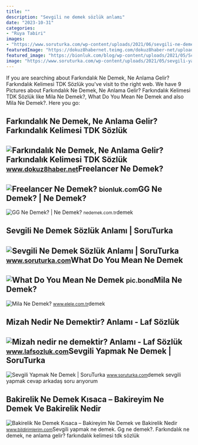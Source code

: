 ```yaml
---
title: ""
description: "Sevgili ne demek sözlük anlamı"
date: "2023-10-31"
categories:
- "Ruya Tabiri"
images:
- "https://www.soruturka.com/wp-content/uploads/2021/06/sevgili-ne-demek-sozluk-anlami.jpg"
featuredImage: "https://dokuz8habernet.teimg.com/dokuz8haber-net/uploads/2022/11/ne-demek-42.jpg"
featured_image: "https://bionluk.com/blog/wp-content/uploads/2021/05/Screen-Shot-2022-01-12-at-16.12.08.png"
image: "https://www.soruturka.com/wp-content/uploads/2021/05/sevgili-yapmak-ne-demek.jpg"
---
```


If you are searching about Farkındalık Ne Demek, Ne Anlama Gelir? Farkındalık Kelimesi TDK Sözlük you've visit to the right web. We have 9 Pictures about Farkındalık Ne Demek, Ne Anlama Gelir? Farkındalık Kelimesi TDK Sözlük like Mila Ne Demek?, What Do You Mean Ne Demek and also Mila Ne Demek?. Here you go:

Farkındalık Ne Demek, Ne Anlama Gelir? Farkındalık Kelimesi TDK Sözlük
----------------------------------------------------------------------

 ![Farkındalık Ne Demek, Ne Anlama Gelir? Farkındalık Kelimesi TDK Sözlük](https://dokuz8habernet.teimg.com/dokuz8haber-net/uploads/2022/11/ne-demek-42.jpg) <small>www.dokuz8haber.net</small>Freelancer Ne Demek?
--------------------

 ![Freelancer Ne Demek?](https://bionluk.com/blog/wp-content/uploads/2021/05/Screen-Shot-2022-01-12-at-16.12.08.png) <small>bionluk.com</small>GG Ne Demek? | Ne Demek?
------------------------

 ![GG Ne Demek? | Ne Demek?](https://nedemek.com.tr/wp-content/uploads/2016/12/GG-Ne-Demek.png) <small>nedemek.com.tr</small>demek

Sevgili Ne Demek Sözlük Anlamı | SoruTurka
------------------------------------------

 ![Sevgili Ne Demek Sözlük Anlamı | SoruTurka](https://www.soruturka.com/wp-content/uploads/2021/06/sevgili-ne-demek-sozluk-anlami.jpg) <small>www.soruturka.com</small>What Do You Mean Ne Demek
-------------------------

 ![What Do You Mean Ne Demek](https://i2.wp.com/img.paratic.com/dosya/2017/02/fasist-ne-demek.jpg) <small>pic.bond</small>Mila Ne Demek?
--------------

 ![Mila Ne Demek?](https://i.elele.com.tr/2/1280/720/storage/old/news_cover/44120FC2-2622-406C-B33B-ABC5010E3814.jpeg) <small>www.elele.com.tr</small>demek

Mizah Nedir Ne Demektir? Anlamı - Laf Sözlük
--------------------------------------------

 ![Mizah nedir ne demektir? Anlamı - Laf Sözlük](https://4.bp.blogspot.com/-g-zhgtwxXF0/VRmMhylWRlI/AAAAAAAAZeM/C69J8pHOTNQ/s1600/mizah_komik_nasreddin_hoca_gol_maya_ya_tutarsa.jpg) <small>www.lafsozluk.com</small>Sevgili Yapmak Ne Demek | SoruTurka
-----------------------------------

 ![Sevgili Yapmak Ne Demek | SoruTurka](https://www.soruturka.com/wp-content/uploads/2021/05/sevgili-yapmak-ne-demek.jpg) <small>www.soruturka.com</small>demek sevgili yapmak cevap arkadaş soru arıyorum

Bakirelik Ne Demek Kısaca – Bakireyim Ne Demek Ve Bakirelik Nedir
-----------------------------------------------------------------

 ![Bakirelik Ne Demek Kısaca – Bakireyim Ne Demek ve Bakirelik Nedir](https://www.bildirimlerim.com/wp-content/uploads/Bakirelik-Ne-Demek-Kisaca.jpg) <small>www.bildirimlerim.com</small>Sevgili yapmak ne demek. Gg ne demek?. Farkındalık ne demek, ne anlama gelir? farkındalık kelimesi tdk sözlük
